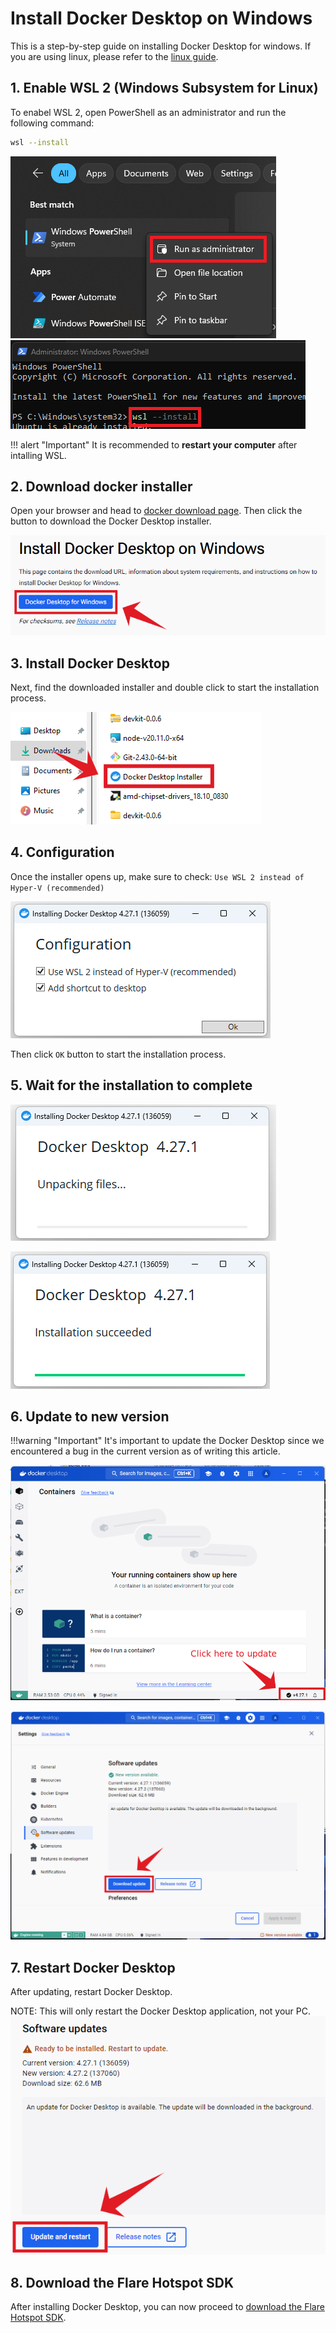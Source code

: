 # Install Docker Desktop on Windows

This is a step-by-step guide on installing Docker Desktop for windows. If you are using linux, please refer to the [linux guide](https://docs.docker.com/desktop/install/ubuntu/).

## 1. Enable WSL 2 (Windows Subsystem for Linux)

To enabel WSL 2, open PowerShell as an administrator and run the following command:
```sh title="PowerShell"
wsl --install
```

![Open PowerShell](./img/docker-install/00-open-cmd.png)
![wsl --install](./img/docker-install/00-wsl-install.png)

!!! alert "Important"
    It is recommended to **restart your computer** after intalling WSL.

## 2. Download docker installer

Open your browser and head to [docker download page](https://docs.docker.com/desktop/install/windows-install/). Then click the button to download the Docker Desktop installer.

![Download docker desktop](./img/docker-install/01-download-docker-desktop.png)

## 3. Install Docker Desktop

Next, find the downloaded installer and double click to start the installation process.

![Locate the docker desktop installer](./img/docker-install/02-locate-docker-desktop.png)

## 4. Configuration

Once the installer opens up, make sure to check:
`Use WSL 2 instead of Hyper-V (recommended)`

![Docker installer configuration](./img/docker-install/03-docker-install-configuration.png)

Then click `OK` button to start the installation process.

## 5. Wait for the installation to complete

![Installing please wait](./img/docker-install/04-unpacking-files.png)

![Installation succeeded](./img/docker-install/05-installation-succeeded.png)


## 6. Update to new version

!!!warning "Important"
    It's important to update the Docker Desktop since we encountered a bug in the current version as of writing this article.

![Start docker desktop](./img/docker-install/06-start-docker-desktop.png)

![Update docker desktop](./img/docker-install/07-update-docker-desktop.png)

## 7. Restart Docker Desktop

After updating, restart Docker Desktop.

NOTE: This will only restart the Docker Desktop application, not your PC.
![Restart docker desktop](./img/docker-install/08-update-and-restart-docker.png)

## 8. Download the Flare Hotspot SDK

After installing Docker Desktop, you can now proceed to [download the Flare Hotspot SDK](../getting-started.md/#2-download-flare-hotspot-sdk).
